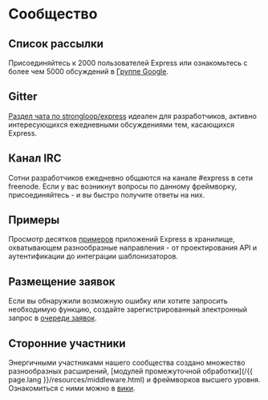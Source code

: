 # Сообщество

## Список рассылки

Присоединяйтесь к 2000 пользователей Express или ознакомьтесь с более чем 5000
обсуждений в [Группе Google](https://groups.google.com/group/express-js).

## Gitter

[Раздел чата по strongloop/express](https://gitter.im/strongloop/express) идеален для разработчиков, активно интересующихся ежедневными обсуждениями тем, касающихся Express.

## Канал IRC

Сотни разработчиков ежедневно общаются на канале #express в сети freenode.
Если у вас возникнут вопросы по данному фреймворку, присоединяйтесь - и вы быстро получите ответы на них.

## Примеры

Просмотр десятков [примеров](https://github.com/strongloop/express/tree/master/examples) приложений Express в хранилище, охватывающем разнообразные направления - от проектирования API и аутентификации до интеграции шаблонизаторов.

## Размещение заявок

Если вы обнаружили возможную ошибку или хотите запросить необходимую функцию, создайте зарегистрированный электронный запрос в [очереди заявок](https://github.com/strongloop/express/issues).

## Сторонние участники

Энергичными участниками нашего сообщества создано множество разнообразных расширений, [модулей промежуточной обработки](/{{ page.lang }}/resources/middleware.html) и фреймворков высшего уровня. Ознакомиться с ними можно в [вики](https://github.com/strongloop/express/wiki).
